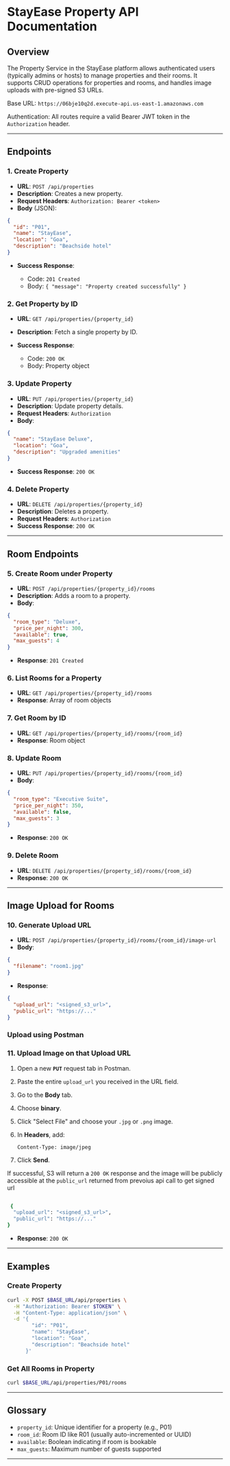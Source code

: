 # StayEase Property API Documentation

## Overview

The Property Service in the StayEase platform allows authenticated users (typically admins or hosts) to manage properties and their rooms. It supports CRUD operations for properties and rooms, and handles image uploads with pre-signed S3 URLs.

Base URL: `https://06bje10q2d.execute-api.us-east-1.amazonaws.com`

Authentication: All routes require a valid Bearer JWT token in the `Authorization` header.

---

## Endpoints

### 1. Create Property

* **URL**: `POST /api/properties`
* **Description**: Creates a new property.
* **Request Headers**: `Authorization: Bearer <token>`
* **Body** (JSON):

```json
{
  "id": "P01",
  "name": "StayEase",
  "location": "Goa",
  "description": "Beachside hotel"
}
```

* **Success Response**:

  * Code: `201 Created`
  * Body: `{ "message": "Property created successfully" }`

### 2. Get Property by ID

* **URL**: `GET /api/properties/{property_id}`
* **Description**: Fetch a single property by ID.
* **Success Response**:

  * Code: `200 OK`
  * Body: Property object

### 3. Update Property

* **URL**: `PUT /api/properties/{property_id}`
* **Description**: Update property details.
* **Request Headers**: `Authorization`
* **Body**:

```json
{
  "name": "StayEase Deluxe",
  "location": "Goa",
  "description": "Upgraded amenities"
}
```

* **Success Response**: `200 OK`

### 4. Delete Property

* **URL**: `DELETE /api/properties/{property_id}`
* **Description**: Deletes a property.
* **Request Headers**: `Authorization`
* **Success Response**: `200 OK`

---

## Room Endpoints

### 5. Create Room under Property

* **URL**: `POST /api/properties/{property_id}/rooms`
* **Description**: Adds a room to a property.
* **Body**:

```json
{
  "room_type": "Deluxe",
  "price_per_night": 300,
  "available": true,
  "max_guests": 4
}
```

* **Response**: `201 Created`

### 6. List Rooms for a Property

* **URL**: `GET /api/properties/{property_id}/rooms`
* **Response**: Array of room objects

### 7. Get Room by ID

* **URL**: `GET /api/properties/{property_id}/rooms/{room_id}`
* **Response**: Room object

### 8. Update Room

* **URL**: `PUT /api/properties/{property_id}/rooms/{room_id}`
* **Body**:

```json
{
  "room_type": "Executive Suite",
  "price_per_night": 350,
  "available": false,
  "max_guests": 3
}
```

* **Response**: `200 OK`

### 9. Delete Room

* **URL**: `DELETE /api/properties/{property_id}/rooms/{room_id}`
* **Response**: `200 OK`

---

## Image Upload for Rooms

### 10. Generate Upload URL

* **URL**: `POST /api/properties/{property_id}/rooms/{room_id}/image-url`
* **Body**:

```json
{
  "filename": "room1.jpg"
}
```

* **Response**:

```json
{
  "upload_url": "<signed_s3_url>",
  "public_url": "https://..."
}
```


###  Upload using Postman



### 11. Upload Image on that Upload URL


1. Open a new **`PUT`** request tab in Postman.
2. Paste the entire `upload_url` you received in the URL field.
3. Go to the **Body** tab.
4. Choose **binary**.
5. Click "Select File" and choose your `.jpg` or `.png` image.
6. In **Headers**, add:

   ```
   Content-Type: image/jpeg
   ```
7. Click **Send**.

If successful, S3 will return a `200 OK` response and the image will be publicly accessible at the `public_url` returned from prevoius api call to get signed url

```bash

 {
  "upload_url": "<signed_s3_url>",
  "public_url": "https://..."
}
```

* **Response**: `200 OK`

---

## Examples

### Create Property

```bash
curl -X POST $BASE_URL/api/properties \
  -H "Authorization: Bearer $TOKEN" \
  -H "Content-Type: application/json" \
  -d '{
        "id": "P01",
        "name": "StayEase",
        "location": "Goa",
        "description": "Beachside hotel"
      }'
```

### Get All Rooms in Property

```bash
curl $BASE_URL/api/properties/P01/rooms
```

---

## Glossary

* `property_id`: Unique identifier for a property (e.g., P01)
* `room_id`: Room ID like R01 (usually auto-incremented or UUID)
* `available`: Boolean indicating if room is bookable
* `max_guests`: Maximum number of guests supported

---

